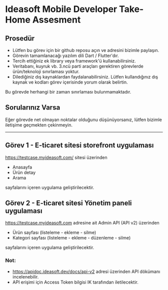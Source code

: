 # Ideasoft Mobile Developer Take-Home Assesment

## Prosedür
- Lütfen bu görev için bir github reposu açın ve adresini bizimle paylaşın.
- Görevin tamamlanacağı yazılım dili Dart / Flutter'dır.
- Tercih ettiğiniz ek library veya framework'ü kullanabilirsiniz.
- Veritabanı, kuyruk vb. 3.ncü parti araçları gerektiren görevlerde ürün/teknoloji sınırlaması yoktur.
- Dilediğiniz dış kaynaklardan faydalanabilirsiniz. Lütfen kullandığınız dış kaynak ve kodları görev içerisinde yorum olarak belirtin.

Bu görevde herhangi bir zaman sınırlaması bulunmamaktadır.

## Sorularınız Varsa
Eğer görevde net olmayan noktalar olduğunu düşünüyorsanız, lütfen bizimle iletişime geçmekten çekinmeyin.

---

## Görev 1 - E-ticaret sitesi storefront uygulaması
https://testcase.myideasoft.com/ sitesi üzerinden
- Anasayfa
- Ürün detay
- Arama

sayfalarını içeren uygulama geliştirilecektir.

## Görev 2 - E-ticaret sitesi Yönetim paneli uygulaması
https://testcase.myideasoft.com adresine ait Admin API (API v2) üzerinden
- Ürün sayfası (listeleme - ekleme - silme)
- Kategori sayfası (listeleme - ekleme - düzenleme - silme)

sayfalarını içeren uygulama geliştirilecektir.

### Not:
- https://apidoc.ideasoft.dev/docs/api-v2 adresi üzerinden API dökümanı incelenebilir.
- API erişimi için Access Token bilgisi IK tarafından iletilecektir.
